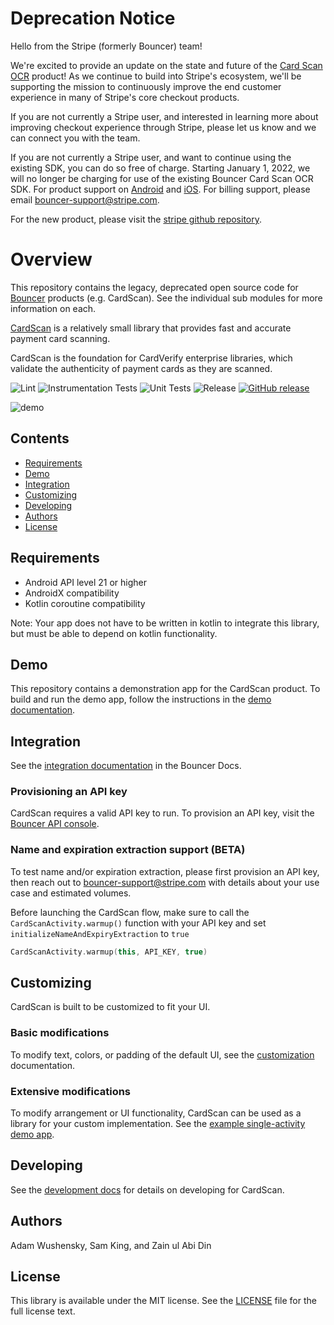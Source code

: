# Deprecation Notice
Hello from the Stripe (formerly Bouncer) team!

We're excited to provide an update on the state and future of the [Card Scan OCR](https://github.com/stripe/stripe-android/tree/master/stripecardscan) product! As we continue to build into Stripe's ecosystem, we'll be supporting the mission to continuously improve the end customer experience in many of Stripe's core checkout products.

If you are not currently a Stripe user, and interested in learning more about improving checkout experience through Stripe, please let us know and we can connect you with the team.

If you are not currently a Stripe user, and want to continue using the existing SDK, you can do so free of charge. Starting January 1, 2022, we will no longer be charging for use of the existing Bouncer Card Scan OCR SDK. For product support on [Android](https://github.com/stripe/stripe-android/issues) and [iOS](https://github.com/stripe/stripe-ios/issues). For billing support, please email [bouncer-support@stripe.com](mailto:bouncer-support@stripe.com).

For the new product, please visit the [stripe github repository](https://github.com/stripe/stripe-android/tree/master/stripecardscan).

# Overview
This repository contains the legacy, deprecated open source code for [Bouncer](https://www.getbouncer.com) products (e.g. CardScan). See the individual sub modules for more information on each.

[CardScan](https://getbouncer.com/scan) is a relatively small library that provides fast and accurate payment card scanning.

CardScan is the foundation for CardVerify enterprise libraries, which validate the authenticity of payment cards as they are scanned.

![Lint](https://github.com/getbouncer/cardscan-android/workflows/Lint/badge.svg)
![Instrumentation Tests](https://github.com/getbouncer/cardscan-android/workflows/Instrumentation%20Tests/badge.svg)
![Unit Tests](https://github.com/getbouncer/cardscan-android/workflows/Unit%20Tests/badge.svg)
![Release](https://github.com/getbouncer/cardscan-android/workflows/Release/badge.svg)
[![GitHub release](https://img.shields.io/github/release/getbouncer/cardscan-android.svg?maxAge=60)](https://github.com/getbouncer/cardscan-android/releases)

![demo](docs/images/demo.gif)

## Contents
* [Requirements](#requirements)
* [Demo](#demo)
* [Integration](#integration)
* [Customizing](#customizing)
* [Developing](#developing)
* [Authors](#authors)
* [License](#license)

## Requirements
* Android API level 21 or higher
* AndroidX compatibility
* Kotlin coroutine compatibility

Note: Your app does not have to be written in kotlin to integrate this library, but must be able to depend on kotlin functionality.

## Demo
This repository contains a demonstration app for the CardScan product. To build and run the demo app, follow the instructions in the [demo documentation](https://docs.getbouncer.com/card-scan/android-integration-guide#demo).

## Integration
See the [integration documentation](https://docs.getbouncer.com/card-scan/android-integration-guide) in the Bouncer Docs.

### Provisioning an API key
CardScan requires a valid API key to run. To provision an API key, visit the [Bouncer API console](https://api.getbouncer.com/console).

### Name and expiration extraction support (BETA)
To test name and/or expiration extraction, please first provision an API key, then reach out to [bouncer-support@stripe.com](mailto:bouncer-support@stripe.com) with details about your use case and estimated volumes.

Before launching the CardScan flow, make sure to call the ```CardScanActivity.warmup()``` function with your API key and set ```initializeNameAndExpiryExtraction``` to ```true```

```kotlin
CardScanActivity.warmup(this, API_KEY, true)
```

## Customizing
CardScan is built to be customized to fit your UI.

### Basic modifications
To modify text, colors, or padding of the default UI, see the [customization](https://docs.getbouncer.com/card-scan/android-integration-guide/customization-guide) documentation.

### Extensive modifications
To modify arrangement or UI functionality, CardScan can be used as a library for your custom implementation. See the [example single-activity demo app](demo/src/main/java/com/getbouncer/cardscan/demo/SingleActivityDemo.java).

## Developing
See the [development docs](https://docs.getbouncer.com/card-scan/android-integration-guide/development-guide) for details on developing for CardScan.

## Authors
Adam Wushensky, Sam King, and Zain ul Abi Din

## License
This library is available under the MIT license. See the [LICENSE](LICENSE) file for the full license text.
